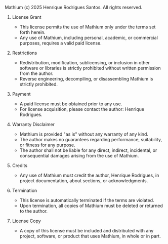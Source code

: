 Mathium (c) 2025 Henrique Rodrigues Santos. All rights reserved.

1. License Grant
   - This license permits the use of Mathium only under the terms set forth herein.
   - Any use of Mathium, including personal, academic, or commercial purposes, requires a valid paid license.

2. Restrictions
   - Redistribution, modification, sublicensing, or inclusion in other software or libraries is strictly prohibited without written permission from the author.
   - Reverse engineering, decompiling, or disassembling Mathium is strictly prohibited.

3. Payment
   - A paid license must be obtained prior to any use.
   - For license acquisition, please contact the author: Henrique Rodrigues.

4. Warranty Disclaimer
   - Mathium is provided "as is" without any warranty of any kind.
   - The author makes no guarantees regarding performance, suitability, or fitness for any purpose.
   - The author shall not be liable for any direct, indirect, incidental, or consequential damages arising from the use of Mathium.

5. Credits
   - Any use of Mathium must credit the author, Henrique Rodrigues, in project documentation, about sections, or acknowledgments.

6. Termination
   - This license is automatically terminated if the terms are violated.
   - Upon termination, all copies of Mathium must be deleted or returned to the author.

7. License Copy
   - A copy of this license must be included and distributed with any project, software, or product that uses Mathium, in whole or in part.
